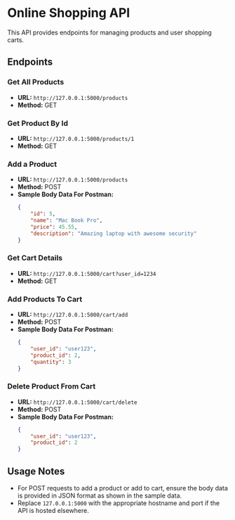 # Online Shopping API

This API provides endpoints for managing products and user shopping carts.

## Endpoints

### Get All Products
- **URL:** `http://127.0.0.1:5000/products`
- **Method:** GET

### Get Product By Id
- **URL:** `http://127.0.0.1:5000/products/1`
- **Method:** GET

### Add a Product
- **URL:** `http://127.0.0.1:5000/products`
- **Method:** POST
- **Sample Body Data For Postman:**
    ```json
    {
        "id": 5,
        "name": "Mac Book Pro",
        "price": 45.55,
        "description": "Amazing laptop with awesome security"
    }
    ```

### Get Cart Details
- **URL:** `http://127.0.0.1:5000/cart?user_id=1234`
- **Method:** GET

### Add Products To Cart
- **URL:** `http://127.0.0.1:5000/cart/add`
- **Method:** POST
- **Sample Body Data For Postman:**
    ```json
    {
        "user_id": "user123",
        "product_id": 2,
        "quantity": 3
    }
    ```

### Delete Product From Cart
- **URL:** `http://127.0.0.1:5000/cart/delete`
- **Method:** POST
- **Sample Body Data For Postman:**
    ```json
    {
        "user_id": "user123",
        "product_id": 2
    }
    ```

## Usage Notes
- For POST requests to add a product or add to cart, ensure the body data is provided in JSON format as shown in the sample data.
- Replace `127.0.0.1:5000` with the appropriate hostname and port if the API is hosted elsewhere.
